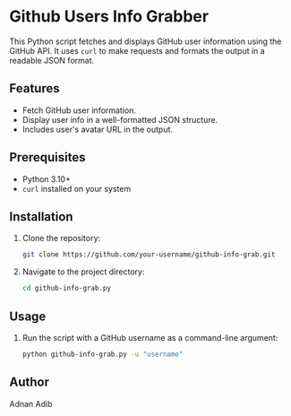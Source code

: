 # Github Users Info Grabber

This Python script fetches and displays GitHub user information using the GitHub API. It uses `curl` to make requests and formats the output in a readable JSON format.

## Features

- Fetch GitHub user information.
- Display user info in a well-formatted JSON structure.
- Includes user's avatar URL in the output.

## Prerequisites

- Python 3.10+
- `curl` installed on your system

## Installation

1. Clone the repository:
    ```bash
    git clone https://github.com/your-username/github-info-grab.git
    ```

2. Navigate to the project directory:
    ```bash
    cd github-info-grab.py
    ```

## Usage

1. Run the script with a GitHub username as a command-line argument:
    ```bash
    python github-info-grab.py -u "username"
    ```
## Author
Adnan Adib
